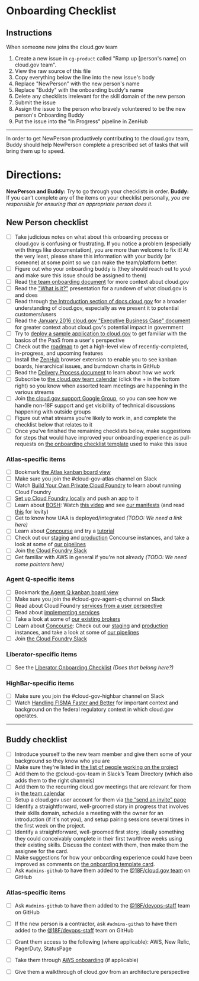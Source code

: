 # Onboarding Checklist

## Instructions

When someone new joins the cloud.gov team

1. Create a new issue in `cg-product` called "Ramp up [person's name] on cloud.gov team". 
2. View the raw source of this file
3. Copy everything below the line into the new issue's body
4. Replace "NewPerson" with the new person's name
5. Replace "Buddy" with the onboarding buddy's name
4. Delete any checklists irrelevant for the skill domain of the new person
5. Submit the issue
6. Assign the issue to the person who bravely volunteered to be the new person's Onboarding Buddy
7. Put the issue into the "In Progress" pipeline in ZenHub

---

In order to get NewPerson productively contributing to the cloud.gov team, Buddy should help NewPerson complete a prescribed set of tasks that will bring them up to speed.

# Directions:
**NewPerson and Buddy:** Try to go through your checklists in order.
**Buddy:** If you can’t complete any of the items on your checklist personally, _you are responsible for ensuring that an appropriate person does it_.

## New Person checklist
- [ ] Take judicious notes on what about this onboarding process or cloud.gov is confusing or frustrating. If you notice a problem (especially with things like documentation), you are more than welcome to fix it! At the very least, please share this information with your buddy (or someone) at some point so we can make the team/platform better.
- [ ] Figure out who your onboarding buddy is (they should reach out to you) and make sure this issue should be assigned to them)
- [ ] Read [the team onboarding document](https://github.com/18F/cg-product/blob/master/Onboarding.md) for more context about cloud.gov
- [ ] Read the ["What is it?"](https://docs.google.com/presentation/d/1nCcti3dXG9TVGW3OqaWtnf96oXX8U8SBTM_WePFO_dg/edit#slide=id.p) presentation for a rundown of what cloud.gov is and does
- [ ] Read through [the Introduction section of docs.cloud.gov](https://docs.cloud.gov/) for a broader understanding of cloud.gov, especially as we present it to potential customers/users
- [ ] Read the [January 2016 cloud.gov "Executive Business Case" document](https://docs.google.com/document/d/138OcG0Lt6gr9J0wM0TzzPNyTROmYAwfLIDujtweiwGw/edit#) for greater context about cloud.gov's potential impact in government
- [ ] Try to [deploy a sample application to cloud.gov](https://docs.cloud.gov/getting-started/your-first-deploy/) to get familiar with the basics of the PaaS from a user's perspective
- [ ] Check out the [roadmap](https://18f.aha.io/published/068c364a0302b89521045f9fbd258374) to get a high-level view of recently-completed, in-progress, and upcoming features
- [ ] Install the [ZenHub](https://zenhub.io) browser extension to enable you to see kanban boards, hierarchical issues, and burndown charts in GitHub
- [ ] Read the [Delivery Process document](https://github.com/18F/cg-product/blob/master/DeliveryProcess.md) to learn about how we work
- [ ] Subscribe to [the cloud.gov team calendar](https://calendar.google.com/calendar/embed?src=gsa.gov_0samf7guodi7o2jhdp0ec99aks@group.calendar.google.com&ctz=America/Los_Angeles) (click the + in the bottom right) so you know when assorted team meetings are happening in the various streams
- [ ] Join [the cloud.gov support Google Group](https://groups.google.com/a/gsa.gov/forum/?hl=en#!forum/cloud-gov-support), so you can see how we handle non-18F support and get visibility of technical discussions happening with outside groups
- [ ] Figure out what streams you're likely to work in, and complete the checklist below that relates to it
- [ ] Once you've finished the remaining checklists below, make suggestions for steps that would have improved your onboarding experience as pull-requests on [the onboarding checklist template](https://github.com/18F/cg-product/blob/master/OnboardingChecklist.md) used to make this issue

### Atlas-specific items
- [ ] Bookmark [the Atlas kanban board view](https://github.com/18F/cg-product#boards?repos=55727091,56184868&showPRs=false)
- [ ] Make sure you join the #cloud-gov-atlas channel on Slack
- [ ] Watch [Build Your Own Private Cloud Foundry](https://www.youtube.com/watch?v=v85r4Hy3jbs) to learn about running Cloud Foundry
- [ ] [Set up Cloud Foundry locally](https://docs.cloud.gov/ops/creating-a-local-dev-environment-in-Virtual-Box/) and push an app to it
- [ ] Learn about [BOSH](http://bosh.io/): Watch [this video](https://www.youtube.com/watch?v=2jpN1mSPZ4Q) and see [our manifests](https://github.com/18F/cg-manifests) (and read [this](http://events.linuxfoundation.org/sites/events/files/slides/seven-stages-of-bosh.pdf) for levity)
- [ ] Get to know how UAA is deployed/integrated _(TODO: We need a link here)_
- [ ] Learn about [Concourse](https://concourse.ci/) and try a [tutorial](https://github.com/starkandwayne/concourse-tutorial)
- [ ] Check out our [staging](https://ci-stage.cloud.gov/) and [production](https://ci.cloud.gov) Concourse instances, and take a look at some of [our pipelines](https://github.com/18F?utf8=%E2%9C%93&query=cg-deploy)
- [ ] Join [the Cloud Foundry Slack](http://slack.cloudfoundry.org/)
- [ ] Get familiar with AWS in general if you're not already _(TODO: We need some pointers here)_

### Agent Q-specific items
- [ ] Bookmark [the Agent Q kanban board view](https://github.com/18F/cg-product#boards?repos=55727091,56184868&showPRs=false)
- [ ] Make sure you join the #cloud-gov-agent-q channel on Slack
- [ ] Read about Cloud Foundry [services from a user perspective](http://docs.cloudfoundry.org/devguide/services/)
- [ ] Read about [implementing services](http://docs.cloudfoundry.org/services/)
- [ ] Take a look at some of [our existing brokers](https://github.com/18F?utf8=%E2%9C%93&query=broker)
- [ ] Learn about [Concourse](https://concourse.ci/): Check out our [staging](https://ci-stage.cloud.gov/) and [production](https://ci.cloud.gov) instances, and take a look at some of [our pipelines](https://github.com/18F?utf8=%E2%9C%93&query=cg-deploy)
- [ ] Join [the Cloud Foundry Slack](http://slack.cloudfoundry.org/)

### Liberator-specific items
- [ ] See the [Liberator Onboarding Checklist](https://github.com/18F/cg-deck/blob/3f03d785bcbf77b32495c8562f201a49bd6656f8/CONTRIBUTING.md#onboarding-checklist) _(Does that belong here?)_

### HighBar-specific items
- [ ] Make sure you join the #cloud-gov-highbar channel on Slack
- [ ] Watch [Handling FISMA Faster and Better](https://www.youtube.com/watch?v=T1S52B1-NT4) for important context and background on the federal regulatory context in which cloud.gov operates. 

---
## Buddy checklist
- [ ] Introduce yourself to the new team member and give them some of your background so they know who you are
- [ ] Make sure they're listed in [the list of people working on the project](https://docs.google.com/spreadsheets/d/1mW3tphZ98ExmMxLHPogSpTq8DzYr5Oh8_SHnOTvjRWM/edit#gid=0)
- [ ] Add them to the @cloud-gov-team in Slack’s Team Directory (which also adds them to the right channels)
- [ ] Add them to the recurring cloud.gov meetings that are relevant for them in [the team calendar](https://calendar.google.com/calendar/embed?src=gsa.gov_0samf7guodi7o2jhdp0ec99aks@group.calendar.google.com&ctz=America/Los_Angeles)
- [ ] Setup a cloud.gov user account for them via [the “send an invite” page](https://invite.cloud.gov)
- [ ] Identify a straightforward, well-groomed story in progress that involves their skills domain, schedule a meeting with the owner for an introduction (if it's not you), and setup pairing sessions several times in the first week on the project.
- [ ] Identify a straightforward, well-groomed first story, ideally something they could conceivably complete in their first two/three weeks using their existing skills. Discuss the context with them, then make them the assignee for the card.
- [ ] Make suggestions for how your onboarding experience could have been improved as comments on [the onboarding template card](https://trello.com/c/0AJyOrxG/649-template-ramp-up-newperson-on-cloud-gov-team).
- [ ] Ask `#admins-github` to have them added to the [@18F/cloud.gov team](https://github.com/orgs/18F/teams/cloud-gov) on GitHub

### Atlas-specific items
- [ ] Ask `#admins-github` to have them added to the [@18F/devops-staff](https://github.com/orgs/18F/teams/cloud-gov-ops) team on GitHub
- [ ] If the new person is a contractor, ask `#admins-github` to have them added to the [@18F/devops-staff](https://github.com/orgs/18F/teams/cloud-gov-contractors) team on GitHub
- [ ] Grant them access to the following (where applicable): AWS, New Relic, PagerDuty, StatusPage
- [ ] Take them through [AWS onboarding](https://docs.cloud.gov/ops/aws-onboarding/) (if applicable)
- [ ] Give them a walkthrough of cloud.gov from an architecture perspective
  
